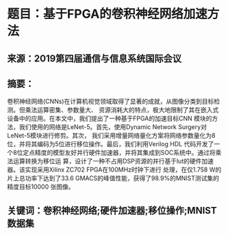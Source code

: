 # 题目：基于FPGA的卷积神经网络加速方法

## 来源：2019第四届通信与信息系统国际会议

## 摘要：
卷积神经网络(CNNs)在计算机视觉领域取得了显著的成就，从图像分类到目标检测。但乘法运算密集、参数量大、
资源消耗大的特点，极大地限制了其在嵌入式设备中的应用。在本文中，我们提出了一种基于FPGA的加速目标CNN
模块的方法，我们使用的网络是LeNet-5。首先，使用Dynamic Network Surgery对LeNet-5模块进行修剪。其次，
我们采用增量网络量化方案将网络参数量化为8位，并将其编码为5位进行移位操作。最后，我们利用Verilog HDL
代码开发了一个8位定点精度的模型友好并行硬件加速器，并将其集成到SOC系统中。通过将乘法运算转换为移位运
算，设计了一种不占用DSP资源的并行基于lut的硬件加速器。该实现采用Xilinx ZC702 FPGA在100MHz时钟下进行
处理，在仅1.758 W的片上总功率下达到了33.6 GMACS的峰值性能，获得了98.9%的MNIST测试集的精度目标10000
张图像。

## 关键词：卷积神经网络;硬件加速器;移位操作;MNIST数据集

